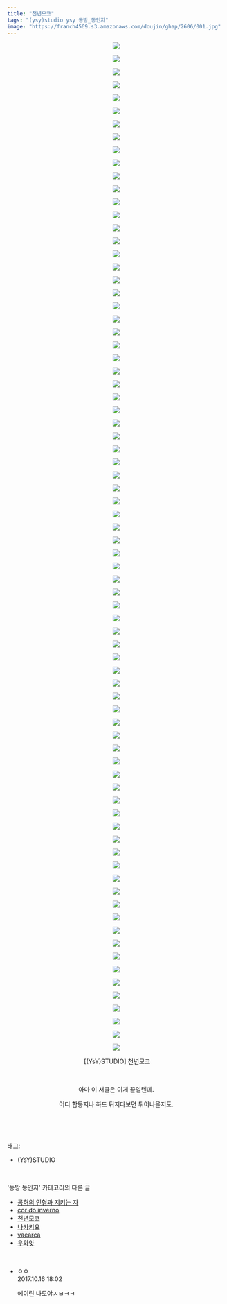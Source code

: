 ```yaml
---
title: "천년모코"
tags: "(ysy)studio ysy 동방_동인지"
image: "https://franch4569.s3.amazonaws.com/doujin/ghap/2606/001.jpg"
---
```

<div class="article">
<p style="text-align: center; clear: none; float: none;"><img src="{{ site.imgserver2 }}/ghap/2606/001.jpg"/></p>
<p style="text-align: center; clear: none; float: none;"><img src="{{ site.imgserver2 }}/ghap/2606/002.jpg"/></p>
<p style="text-align: center; clear: none; float: none;"><img src="{{ site.imgserver2 }}/ghap/2606/003.jpg"/></p>
<p style="text-align: center; clear: none; float: none;"><img src="{{ site.imgserver2 }}/ghap/2606/004.jpg"/></p>
<p style="text-align: center; clear: none; float: none;"><img src="{{ site.imgserver2 }}/ghap/2606/005.jpg"/></p>
<p style="text-align: center; clear: none; float: none;"><img src="{{ site.imgserver2 }}/ghap/2606/006.jpg"/></p>
<p style="text-align: center; clear: none; float: none;"><img src="{{ site.imgserver2 }}/ghap/2606/007.jpg"/></p>
<p style="text-align: center; clear: none; float: none;"><img src="{{ site.imgserver2 }}/ghap/2606/008.jpg"/></p>
<p style="text-align: center; clear: none; float: none;"><img src="{{ site.imgserver2 }}/ghap/2606/009.jpg"/></p>
<p style="text-align: center; clear: none; float: none;"><img src="{{ site.imgserver2 }}/ghap/2606/010.jpg"/></p>
<p style="text-align: center; clear: none; float: none;"><img src="{{ site.imgserver2 }}/ghap/2606/011.jpg"/></p>
<p style="text-align: center; clear: none; float: none;"><img src="{{ site.imgserver2 }}/ghap/2606/012.jpg"/></p>
<p style="text-align: center; clear: none; float: none;"><img src="{{ site.imgserver2 }}/ghap/2606/013.jpg"/></p>
<p style="text-align: center; clear: none; float: none;"><img src="{{ site.imgserver2 }}/ghap/2606/014.jpg"/></p>
<p style="text-align: center; clear: none; float: none;"><img src="{{ site.imgserver2 }}/ghap/2606/015.jpg"/></p>
<p style="text-align: center; clear: none; float: none;"><img src="{{ site.imgserver2 }}/ghap/2606/016.jpg"/></p>
<p style="text-align: center; clear: none; float: none;"><img src="{{ site.imgserver2 }}/ghap/2606/017.jpg"/></p>
<p style="text-align: center; clear: none; float: none;"><img src="{{ site.imgserver2 }}/ghap/2606/018.jpg"/></p>
<p style="text-align: center; clear: none; float: none;"><img src="{{ site.imgserver2 }}/ghap/2606/019.jpg"/></p>
<p style="text-align: center; clear: none; float: none;"><img src="{{ site.imgserver2 }}/ghap/2606/020.jpg"/></p>
<p style="text-align: center; clear: none; float: none;"><img src="{{ site.imgserver2 }}/ghap/2606/021.jpg"/></p>
<p style="text-align: center; clear: none; float: none;"><img src="{{ site.imgserver2 }}/ghap/2606/022.jpg"/></p>
<p style="text-align: center; clear: none; float: none;"><img src="{{ site.imgserver2 }}/ghap/2606/023.jpg"/></p>
<p style="text-align: center; clear: none; float: none;"><img src="{{ site.imgserver2 }}/ghap/2606/024.jpg"/></p>
<p style="text-align: center; clear: none; float: none;"><img src="{{ site.imgserver2 }}/ghap/2606/025.jpg"/></p>
<p style="text-align: center; clear: none; float: none;"><img src="{{ site.imgserver2 }}/ghap/2606/026.jpg"/></p>
<p style="text-align: center; clear: none; float: none;"><img src="{{ site.imgserver2 }}/ghap/2606/027.jpg"/></p>
<p style="text-align: center; clear: none; float: none;"><img src="{{ site.imgserver2 }}/ghap/2606/028.jpg"/></p>
<p style="text-align: center; clear: none; float: none;"><img src="{{ site.imgserver2 }}/ghap/2606/029.jpg"/></p>
<p style="text-align: center; clear: none; float: none;"><img src="{{ site.imgserver2 }}/ghap/2606/030.jpg"/></p>
<p style="text-align: center; clear: none; float: none;"><img src="{{ site.imgserver2 }}/ghap/2606/031.jpg"/></p>
<p style="text-align: center; clear: none; float: none;"><img src="{{ site.imgserver2 }}/ghap/2606/032.jpg"/></p>
<p style="text-align: center; clear: none; float: none;"><img src="{{ site.imgserver2 }}/ghap/2606/033.jpg"/></p>
<p style="text-align: center; clear: none; float: none;"><img src="{{ site.imgserver2 }}/ghap/2606/034.jpg"/></p>
<p style="text-align: center; clear: none; float: none;"><img src="{{ site.imgserver2 }}/ghap/2606/035.jpg"/></p>
<p style="text-align: center; clear: none; float: none;"><img src="{{ site.imgserver2 }}/ghap/2606/036.jpg"/></p>
<p style="text-align: center; clear: none; float: none;"><img src="{{ site.imgserver2 }}/ghap/2606/037.jpg"/></p>
<p style="text-align: center; clear: none; float: none;"><img src="{{ site.imgserver2 }}/ghap/2606/038.jpg"/></p>
<p style="text-align: center; clear: none; float: none;"><img src="{{ site.imgserver2 }}/ghap/2606/039.jpg"/></p>
<p style="text-align: center; clear: none; float: none;"><img src="{{ site.imgserver2 }}/ghap/2606/040.jpg"/></p>
<p style="text-align: center; clear: none; float: none;"><img src="{{ site.imgserver2 }}/ghap/2606/041.jpg"/></p>
<p style="text-align: center; clear: none; float: none;"><img src="{{ site.imgserver2 }}/ghap/2606/042.jpg"/></p>
<p style="text-align: center; clear: none; float: none;"><img src="{{ site.imgserver2 }}/ghap/2606/043.jpg"/></p>
<p style="text-align: center; clear: none; float: none;"><img src="{{ site.imgserver2 }}/ghap/2606/044.jpg"/></p>
<p style="text-align: center; clear: none; float: none;"><img src="{{ site.imgserver2 }}/ghap/2606/045.jpg"/></p>
<p style="text-align: center; clear: none; float: none;"><img src="{{ site.imgserver2 }}/ghap/2606/046.jpg"/></p>
<p style="text-align: center; clear: none; float: none;"><img src="{{ site.imgserver2 }}/ghap/2606/047.jpg"/></p>
<p style="text-align: center; clear: none; float: none;"><img src="{{ site.imgserver2 }}/ghap/2606/048.jpg"/></p>
<p style="text-align: center; clear: none; float: none;"><img src="{{ site.imgserver2 }}/ghap/2606/049.jpg"/></p>
<p style="text-align: center; clear: none; float: none;"><img src="{{ site.imgserver2 }}/ghap/2606/050.jpg"/></p>
<p style="text-align: center; clear: none; float: none;"><img src="{{ site.imgserver2 }}/ghap/2606/051.jpg"/></p>
<p style="text-align: center; clear: none; float: none;"><img src="{{ site.imgserver2 }}/ghap/2606/052.jpg"/></p>
<p style="text-align: center; clear: none; float: none;"><img src="{{ site.imgserver2 }}/ghap/2606/053.jpg"/></p>
<p style="text-align: center; clear: none; float: none;"><img src="{{ site.imgserver2 }}/ghap/2606/054.jpg"/></p>
<p style="text-align: center; clear: none; float: none;"><img src="{{ site.imgserver2 }}/ghap/2606/055.jpg"/></p>
<p style="text-align: center; clear: none; float: none;"><img src="{{ site.imgserver2 }}/ghap/2606/056.jpg"/></p>
<p style="text-align: center; clear: none; float: none;"><img src="{{ site.imgserver2 }}/ghap/2606/057.jpg"/></p>
<p style="text-align: center; clear: none; float: none;"><img src="{{ site.imgserver2 }}/ghap/2606/058.jpg"/></p>
<p style="text-align: center; clear: none; float: none;"><img src="{{ site.imgserver2 }}/ghap/2606/059.jpg"/></p>
<p style="text-align: center; clear: none; float: none;"><img src="{{ site.imgserver2 }}/ghap/2606/060.jpg"/></p>
<p style="text-align: center; clear: none; float: none;"><img src="{{ site.imgserver2 }}/ghap/2606/061.jpg"/></p>
<p style="text-align: center; clear: none; float: none;"><img src="{{ site.imgserver2 }}/ghap/2606/062.jpg"/></p>
<p style="text-align: center; clear: none; float: none;"><img src="{{ site.imgserver2 }}/ghap/2606/063.jpg"/></p>
<p style="text-align: center; clear: none; float: none;"><img src="{{ site.imgserver2 }}/ghap/2606/064.jpg"/></p>
<p style="text-align: center; clear: none; float: none;"><img src="{{ site.imgserver2 }}/ghap/2606/065.jpg"/></p>
<p style="text-align: center; clear: none; float: none;"><img src="{{ site.imgserver2 }}/ghap/2606/066.jpg"/></p>
<p style="text-align: center; clear: none; float: none;"><img src="{{ site.imgserver2 }}/ghap/2606/067.jpg"/></p>
<p style="text-align: center; clear: none; float: none;"><img src="{{ site.imgserver2 }}/ghap/2606/068.jpg"/></p>
<p style="text-align: center; clear: none; float: none;"><img src="{{ site.imgserver2 }}/ghap/2606/069.jpg"/></p>
<p style="text-align: center; clear: none; float: none;"><img src="{{ site.imgserver2 }}/ghap/2606/070.jpg"/></p>
<p style="text-align: center; clear: none; float: none;"><img src="{{ site.imgserver2 }}/ghap/2606/071.jpg"/></p>
<p style="text-align: center; clear: none; float: none;"><img src="{{ site.imgserver2 }}/ghap/2606/072.jpg"/></p>
<p style="text-align: center; clear: none; float: none;"><img src="{{ site.imgserver2 }}/ghap/2606/073.jpg"/></p>
<p style="text-align: center; clear: none; float: none;"><img src="{{ site.imgserver2 }}/ghap/2606/074.jpg"/></p>
<p style="text-align: center; clear: none; float: none;"><img src="{{ site.imgserver2 }}/ghap/2606/075.jpg"/></p>
<p style="text-align: center; clear: none; float: none;"><img src="{{ site.imgserver2 }}/ghap/2606/076.jpg"/></p>
<p style="text-align: center; clear: none; float: none;"><img src="{{ site.imgserver2 }}/ghap/2606/077.jpg"/></p>
<p style="text-align: center; clear: none; float: none;"><img src="{{ site.imgserver2 }}/ghap/2606/078.jpg"/></p>
<p style="text-align: center; clear: none; float: none;"> [(YsY)STUDIO] 천년모코<br/></p>
<p style="text-align: center; clear: none; float: none;"><br/></p>
<p style="text-align: center; clear: none; float: none;">아마 이 서클은 이게 끝일텐데.</p>
<p style="text-align: center; clear: none; float: none;">어디 합동지나 하드 뒤지다보면 튀어나올지도.</p>
<p><br/></p>
</div><br/>
<div class="tagTrail">
<p>태그: </p>
<ul>
<li>(YsY)STUDIO</li>
</ul>
</div><br/>
<div class="another">
<p>'동방 동인지' 카테고리의 다른 글</p>
<ul>
<li><a href="/ghap_2610">공허의 인형과 지키는 자</a></li>
<li><a href="/ghap_2608">cor do inverno</a></li>
<li><a href="/ghap_2606">천년모코</a></li>
<li><a href="/ghap_2600">나카키요</a></li>
<li><a href="/ghap_2599">vaearca</a></li>
<li><a href="/ghap_2598">우와앗</a></li>
</ul>
</div><br/>
<div class="cb_module cb_fluid">
<div class="cb_wrt cb_profile">
<div class="comment">
<ul>
<li class="cb_thumb_off" id="comment15106864">
<div class="cb_comment_area">
<div class="cb_info_area">
<div class="cb_section">
<span class="cb_nick_name">ㅇㅇ</span>
</div>
<div class="cb_section">
<span class="cb_date">2017.10.16 18:02 </span>
</div>
</div>
<div class="cb_dsc_comment">
<p class="cb_dsc">
											에이린 나도야ㅅㅂㅋㅋ
										</p>
</div>
</div></li>
</ul>
</div>
</div><!-- commentList close -->
</div><br/>

